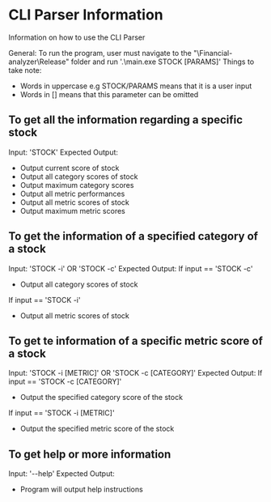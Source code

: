 # CLI Parser Information 
Information on how to use the CLI Parser

General: To run the program, user must navigate to the "\Financial-analyzer\Release" folder and run '.\main.exe STOCK [PARAMS]'
Things to take note: 
- Words in uppercase e.g STOCK/PARAMS means that it is a user input
- Words in [] means that this parameter can be omitted


## To get all the information regarding a specific stock
Input: 'STOCK'
Expected Output: 
- Output current score of stock
- Output all category scores of stock
- Output maximum category scores
- Output all metric performances 
- Output all metric scores of stock
- Output maximum metric scores


## To get the information of a specified category of a stock
Input: 'STOCK -i' OR 'STOCK -c'
Expected Output:
If input == 'STOCK -c'
- Output all category scores of stock

If input == 'STOCK -i'
- Output all metric scores of stock


## To get te information of a specific metric score of a stock
Input: 'STOCK -i [METRIC]' OR 'STOCK -c [CATEGORY]'
Expected Output:
If input == 'STOCK -c [CATEGORY]'
- Output the specified category score of the stock

If input == 'STOCK -i [METRIC]'
- Output the specified metric score of the stock


## To get help or more information
Input: '--help'
Expected Output:
- Program will output help instructions